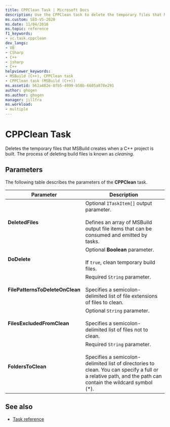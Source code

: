 ```yaml
---
title: CPPClean Task | Microsoft Docs
description: Use the CPPClean task to delete the temporary files that MSBuild creates when a C++ project is built.
ms.custom: SEO-VS-2020
ms.date: 11/04/2016
ms.topic: reference
f1_keywords:
- vc.task.cppclean
dev_langs:
- VB
- CSharp
- C++
- jsharp
- C++
helpviewer_keywords:
- MSBuild (C++), CPPClean task
- CPPClean task (MSBuild (C++))
ms.assetid: b62a482e-8fb5-4999-b50b-6605a078e291
author: ghogen
ms.author: ghogen
manager: jillfra
ms.workload:
- multiple
---
```

# CPPClean Task

Deletes the temporary files that MSBuild creates when a C++ project is built. The process of deleting build files is known as *cleaning*.

## Parameters

 The following table describes the parameters of the **CPPClean** task.

|Parameter|Description|
|---------------|-----------------|
|**DeletedFiles**|Optional `ITaskItem[]` output parameter.<br /><br /> Defines an array of MSBuild output file items that can be consumed and emitted by tasks.|
|**DoDelete**|Optional **Boolean** parameter.<br /><br /> If `true`, clean temporary build files.|
|**FilePatternsToDeleteOnClean**|Required `String` parameter.<br /><br /> Specifies a semicolon-delimited list of file extensions of files to clean.|
|**FilesExcludedFromClean**|Optional `String` parameter.<br /><br /> Specifies a semicolon-delimited list of files not to clean.|
|**FoldersToClean**|Required `String` parameter.<br /><br /> Specifies a semicolon-delimited list of directories to clean. You can specify a full or a relative path, and the path can contain the wildcard symbol (*).|

## See also

- [Task reference](../msbuild/msbuild-task-reference.md)
